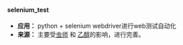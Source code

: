 ####  selenium_test
- **应用：** python + selenium webdriver进行web测试自动化
- **来源：** 主要受[虫师](http://www.cnblogs.com/fnng/) 和 [乙醇](http://www.cnblogs.com/nbkhic/)的影响，进行完善。

